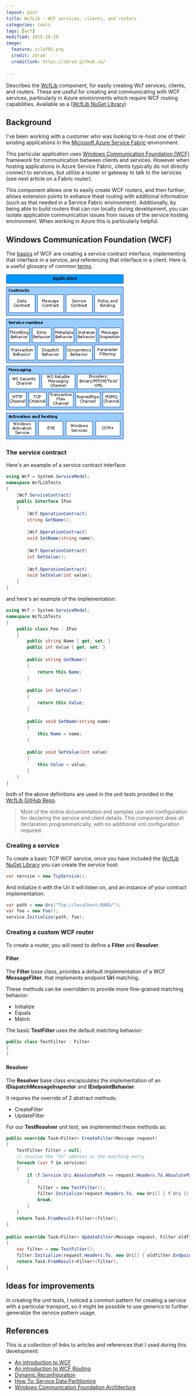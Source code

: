 ```yaml
---
layout: post
title: WcfLib - WCF services, clients, and routers
categories: tools
tags: [wcf]
modified: 2015-10-19
image:
  feature: z/laf85.png
  credit: zbrad
  creditlink: https://zbrad.github.io/

---
```


Describes the [WcfLib](https://github.com/zbrad/WcfLib) component, for easily creating Wcf services, clients, and routers.  These are useful for creating and communicating with WCF services, particularly in Azure environments which require WCF routing capabilities.  Available as a ([WcfLib NuGet Library](https://www.nuget.org/packages/ZBrad.WcfLib/))

## Background

I've been working with a customer who was looking to re-host one of their existing applications in the [Microsoft Azure Service Fabric](https://azure.microsoft.com/en-us/campaigns/service-fabric/) environment.

This particular application uses [Windows Communication Foundation (WCF)](https://msdn.microsoft.com/en-us/library/ms731082(v=vs.110).aspx) framework for communication between clients and services.  However when hosting applications in Azure Service Fabric, clients typically do not directly connect to services, but utilize a router or gateway to talk to
the services (see next article on a Fabric router).

This component allows one to easily create WCF routers, and then further, allows extension points to enhance theat routing with additional information (such as that needed in a Service Fabric environment).  Additionally, by
being able to build routers that can run locally during development, you
can isolate application communication issues from issues of the service hosting environment.  When working in Azure this is particularly helpful.

## Windows Communication Foundation (WCF)

The [basics](https://msdn.microsoft.com/en-us/library/ms732098(v=vs.110).aspx) of WCF are creating a service contract interface, implementing that interface in a service, and referencing that interface in a client.  Here is a useful glossary of common [terms](https://msdn.microsoft.com/en-us/library/ms731079(v=vs.110).aspx).

![](/images/wcflib/wcfarch.jpg)

### The service contract

Here's an example of a service contract interface:

```c#
using Wcf = System.ServiceModel;
namespace WcfLibTests
{
    [Wcf.ServiceContract]
    public interface IFoo
    {
        [Wcf.OperationContract]
        string GetName();

        [Wcf.OperationContract]
        void SetName(string name);

        [Wcf.OperationContract]
        int GetValue();

        [Wcf.OperationContract]
        void SetValue(int value);
    }
}
```

and here's an example of the implementation:

```c#
using Wcf = System.ServiceModel;
namespace WcfLibTests
{
    public class Foo : IFoo
    {
        public string Name { get; set; }
        public int Value { get; set; }

        public string GetName()
        {
            return this.Name;
        }

        public int GetValue()
        {
            return this.Value;
        }

        public void SetName(string name)
        {
            this.Name = name;
        }

        public void SetValue(int value)
        {
            this.Value = value;
        }
    }
}
```

both of the above definitions are used in the unit tests provided in the [WcfLib GitHub Repo](https://github.com/zbrad/WcfLib).

>Most of the online documentation and samples use xml configuration for declaring the service and client details.
>This component does all declaration programmatically, with no additional xml configuration required.

### Creating a service

To create a basic TCP WCF service, once you have included the [WcfLib NuGet Library](https://www.nuget.org/packages/ZBrad.WcfLib/) you can create the service host:

```c#
var service = new TcpService();
```

And initialize it with the Uri it will listen on, and an instance of your contract implementation:

```c#
var path = new Uri("Tcp://localhost:8088/");
var foo = new Foo();
service.Initialize(path, foo);
```

### Creating a custom WCF router

To create a router, you will need to define a **Filter** and **Resolver**.

#### Filter

The **Filter** base class, provides a default implementation of a WCF **MessageFilter**, that implements endpoint **Uri** matching.

These methods can be overridden to provide more fine-grained matching behavior:
- Initialize
- Equals
- Match

The basic **TestFilter** uses the default matching behavior:

```c#
public class TestFilter : Filter
{
}
```

#### Resolver

The **Resolver** base class encapsulates the implementation of an **IDispatchMessageInspector** and **IEndpointBehavior**.

It requires the override of 2 abstract methods:
- CreateFilter
- UpdateFilter

For our **TestResolver** unit test, we implemented these methods as:

```c#
public override Task<Filter> CreateFilter(Message request)
{
    TestFilter filter = null;
    // resolve the "To" address as the matching entry
    foreach (var f in services)
    {
        if (f.Service.Uri.AbsolutePath == request.Headers.To.AbsolutePath)
        {
            filter = new TestFilter();
            filter.Initialize(request.Headers.To, new Uri[] { f.Uri });
            break;
        }
    }
    return Task.FromResult<Filter>(filter);
}

public override Task<Filter> UpdateFilter(Message request, Filter oldfilter)
{
    var filter = new TestFilter();
    filter.Initialize(request.Headers.To, new Uri[] { oldfilter.Endpoints[0].Address.Uri });
    return Task.FromResult<Filter>(filter);
}
```

## Ideas for improvements

In creating the unit tests, I noticed a common pattern for creating a service with a particular transport, 
so it might be possible to use generics to further generalize the service pattern usage.

<h2> References </h2>

This is a collection of links to articles and references that I used during this development:

- [An introduction to WCF](https://msdn.microsoft.com/en-us/library/ms731082(v=vs.110).aspx)
- [An introduction to WCF Routing](https://msdn.microsoft.com/en-us/library/ee517422(v=vs.110).aspx)
- [Dynamic Reconfiguration](https://msdn.microsoft.com/en-us/library/ee667250(v=vs.110).aspx)
- [How To: Service Data Partitioning](https://msdn.microsoft.com/en-us/library/ee816859(v=vs.110).aspx)
- [Windows Communication Foundation Architecture](https://msdn.microsoft.com/en-us/library/ms733128(v=vs.110).aspx)
